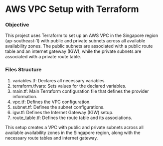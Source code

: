 # AWS VPC Setup with Terraform

### Objective

This project uses Terraform to set up an AWS VPC in the Singapore region (ap-southeast-1) with public and private subnets across all available availability zones. The public subnets are associated with a public route table and an internet gateway (IGW), while the private subnets are associated with a private route table.

### Files Structure
1. variables.tf: Declares all necessary variables.
2. terraform.tfvars: Sets values for the declared variables.
3. main.tf: Main Terraform configuration file that defines the provider information.
4. vpc.tf: Defines the VPC configuration.
5. subnet.tf: Defines the subnet configurations.
6. igw.tf: Defines the Internet Gateway (IGW) setup.
7. route_table.tf: Defines the route table and its associations.

This setup creates a VPC with public and private subnets across all available availability zones in the Singapore region, along with the necessary route tables and internet gateway.
